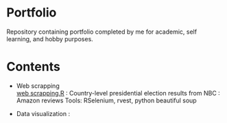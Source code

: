 # Portfolio
Repository containing portfolio completed by me for academic, self learning, and hobby purposes. 
# Contents
- Web scrapping \
[web scrapping.R](https://raw.githubusercontent.com/charlottetse33/portfolio/main/NBC%20US%20election/web%20scrapping.R) : Country-level presidential election results from NBC
: Amazon reviews
Tools: RSelenium, rvest, python beautiful soup

- Data visualization 
: 
